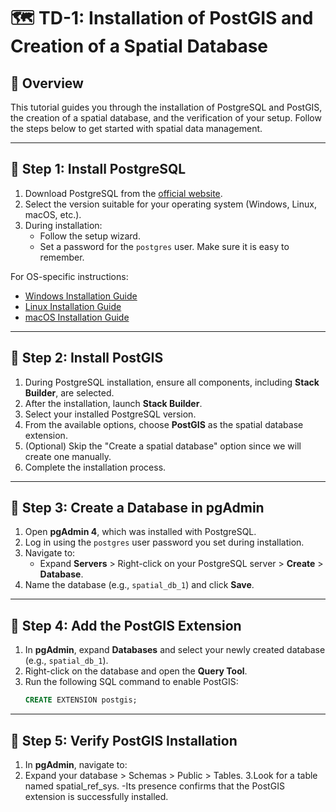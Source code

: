 # 🗺️ TD-1: Installation of PostGIS and Creation of a Spatial Database

## 📖 Overview
This tutorial guides you through the installation of PostgreSQL and PostGIS, the creation of a spatial database, and the verification of your setup. Follow the steps below to get started with spatial data management.

---

## 🚀 Step 1: Install PostgreSQL
1. Download PostgreSQL from the [official website](https://www.postgresql.org/download/).
2. Select the version suitable for your operating system (Windows, Linux, macOS, etc.).
3. During installation:
   - Follow the setup wizard.
   - Set a password for the `postgres` user. Make sure it is easy to remember.

For OS-specific instructions:
- [Windows Installation Guide](https://www.postgresql.org/download/windows/)
- [Linux Installation Guide](https://www.postgresql.org/download/linux/)
- [macOS Installation Guide](https://www.postgresql.org/download/macosx/)

---

## 🚀 Step 2: Install PostGIS
1. During PostgreSQL installation, ensure all components, including **Stack Builder**, are selected.
2. After the installation, launch **Stack Builder**.
3. Select your installed PostgreSQL version.
4. From the available options, choose **PostGIS** as the spatial database extension.
5. (Optional) Skip the "Create a spatial database" option since we will create one manually.
6. Complete the installation process.

---

## 🚀 Step 3: Create a Database in pgAdmin
1. Open **pgAdmin 4**, which was installed with PostgreSQL.
2. Log in using the `postgres` user password you set during installation.
3. Navigate to:
   - Expand **Servers** > Right-click on your PostgreSQL server > **Create** > **Database**.
4. Name the database (e.g., `spatial_db_1`) and click **Save**.

---

## 🚀 Step 4: Add the PostGIS Extension
1. In **pgAdmin**, expand **Databases** and select your newly created database (e.g., `spatial_db_1`).
2. Right-click on the database and open the **Query Tool**.
3. Run the following SQL command to enable PostGIS:
   ```sql
   CREATE EXTENSION postgis;

---

## 🚀 Step 5: Verify PostGIS Installation
1. In **pgAdmin**, navigate to:
2. Expand your database > Schemas > Public > Tables.
3.Look for a table named spatial_ref_sys.
-Its presence confirms that the PostGIS extension is successfully installed.
